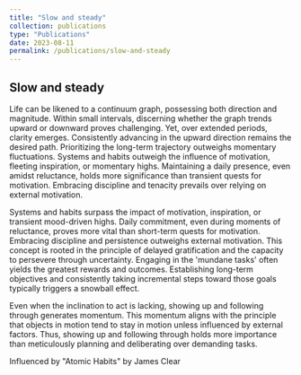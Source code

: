 ```yaml
---
title: "Slow and steady"
collection: publications
type: "Publications"
date: 2023-08-11
permalink: /publications/slow-and-steady
---
```


## Slow and steady

Life can be likened to a continuum graph, possessing both direction and magnitude. Within small intervals, discerning whether the graph trends upward or downward proves challenging. Yet, over extended periods, clarity emerges. Consistently advancing in the upward direction remains the desired path. Prioritizing the long-term trajectory outweighs momentary fluctuations. Systems and habits outweigh the influence of motivation, fleeting inspiration, or momentary highs. Maintaining a daily presence, even amidst reluctance, holds more significance than transient quests for motivation. Embracing discipline and tenacity prevails over relying on external motivation.

Systems and habits surpass the impact of motivation, inspiration, or transient mood-driven highs. Daily commitment, even during moments of reluctance, proves more vital than short-term quests for motivation. Embracing discipline and persistence outweighs external motivation. This concept is rooted in the principle of delayed gratification and the capacity to persevere through uncertainty. Engaging in the 'mundane tasks' often yields the greatest rewards and outcomes. Establishing long-term objectives and consistently taking incremental steps toward those goals typically triggers a snowball effect.

Even when the inclination to act is lacking, showing up and following through generates momentum. This momentum aligns with the principle that objects in motion tend to stay in motion unless influenced by external factors. Thus, showing up and following through holds more importance than meticulously planning and deliberating over demanding tasks.

Influenced by "Atomic Habits" by James Clear